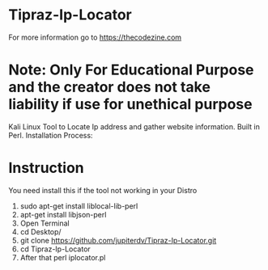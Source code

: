 # Tipraz-Ip-Locator
For more information go to https://thecodezine.com
# Note: Only For Educational Purpose and the creator does not take liability if use for unethical purpose
Kali Linux Tool to Locate Ip address and gather website information. Built in Perl.
Installation Process:
# Instruction
You need install this if the tool not working in your Distro 
1. sudo apt-get install liblocal-lib-perl 
2. apt-get install libjson-perl 
3. Open Terminal
4. cd Desktop/
5. git clone https://github.com/jupiterdv/Tipraz-Ip-Locator.git
6. cd Tipraz-Ip-Locator
7. After that perl iplocator.pl

